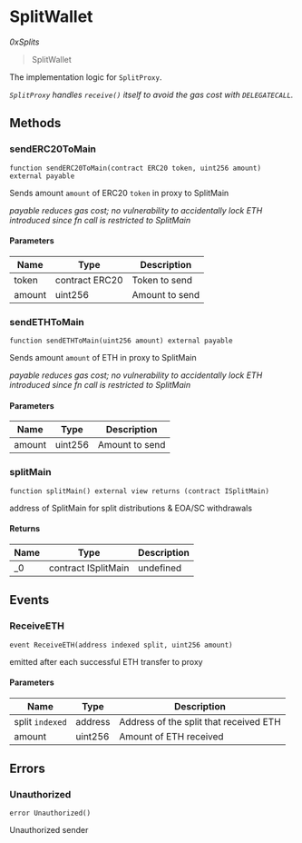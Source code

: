# SplitWallet

*0xSplits*

> SplitWallet

The implementation logic for `SplitProxy`.

*`SplitProxy` handles `receive()` itself to avoid the gas cost with `DELEGATECALL`.*

## Methods

### sendERC20ToMain

```solidity
function sendERC20ToMain(contract ERC20 token, uint256 amount) external payable
```

Sends amount `amount` of ERC20 `token` in proxy to SplitMain

*payable reduces gas cost; no vulnerability to accidentally lock  ETH introduced since fn call is restricted to SplitMain*

#### Parameters

| Name | Type | Description |
|---|---|---|
| token | contract ERC20 | Token to send
| amount | uint256 | Amount to send

### sendETHToMain

```solidity
function sendETHToMain(uint256 amount) external payable
```

Sends amount `amount` of ETH in proxy to SplitMain

*payable reduces gas cost; no vulnerability to accidentally lock  ETH introduced since fn call is restricted to SplitMain*

#### Parameters

| Name | Type | Description |
|---|---|---|
| amount | uint256 | Amount to send

### splitMain

```solidity
function splitMain() external view returns (contract ISplitMain)
```

address of SplitMain for split distributions &amp; EOA/SC withdrawals




#### Returns

| Name | Type | Description |
|---|---|---|
| _0 | contract ISplitMain | undefined



## Events

### ReceiveETH

```solidity
event ReceiveETH(address indexed split, uint256 amount)
```

emitted after each successful ETH transfer to proxy



#### Parameters

| Name | Type | Description |
|---|---|---|
| split `indexed` | address | Address of the split that received ETH |
| amount  | uint256 | Amount of ETH received |



## Errors

### Unauthorized

```solidity
error Unauthorized()
```

Unauthorized sender





